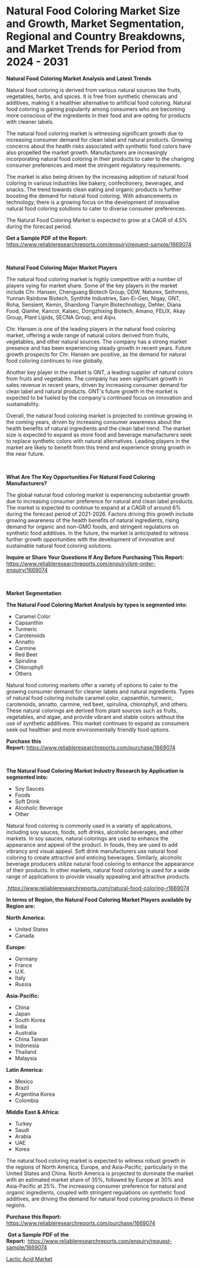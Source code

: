 <p><h1>Natural Food Coloring Market Size and Growth, Market Segmentation, Regional and Country Breakdowns, and Market Trends for Period from 2024 -  2031</h1></p><p><strong>Natural Food Coloring Market Analysis and Latest Trends</strong></p>
<p><p>Natural food coloring is derived from various natural sources like fruits, vegetables, herbs, and spices. It is free from synthetic chemicals and additives, making it a healthier alternative to artificial food coloring. Natural food coloring is gaining popularity among consumers who are becoming more conscious of the ingredients in their food and are opting for products with cleaner labels.</p><p>The natural food coloring market is witnessing significant growth due to increasing consumer demand for clean label and natural products. Growing concerns about the health risks associated with synthetic food colors have also propelled the market growth. Manufacturers are increasingly incorporating natural food coloring in their products to cater to the changing consumer preferences and meet the stringent regulatory requirements.</p><p>The market is also being driven by the increasing adoption of natural food coloring in various industries like bakery, confectionery, beverages, and snacks. The trend towards clean eating and organic products is further boosting the demand for natural food coloring. With advancements in technology, there is a growing focus on the development of innovative natural food coloring solutions to cater to diverse consumer preferences.</p><p>The Natural Food Coloring Market is expected to grow at a CAGR of 4.5% during the forecast period.</p></p>
<p><strong>Get a Sample PDF of the Report:&nbsp;</strong> <a href="https://www.reliableresearchreports.com/enquiry/request-sample/1669074">https://www.reliableresearchreports.com/enquiry/request-sample/1669074</a></p>
<p>&nbsp;</p>
<p><strong>Natural Food Coloring Major Market Players</strong></p>
<p><p>The natural food coloring market is highly competitive with a number of players vying for market share. Some of the key players in the market include Chr. Hansen, Chenguang Biotech Group, DDW, Naturex, Sethness, Yunnan Rainbow Biotech, Synthite Industries, San-Ei-Gen, Nigay, GNT, Roha, Sensient, Kemin, Shandong Tianyin Biotechnology, Dehler, Diana Food, Qianhe, Kancor, Kalsec, Dongzhixing Biotech, Amano, FELIX, Akay Group, Plant Lipids, SECNA Group, and Aipu.</p><p>Chr. Hansen is one of the leading players in the natural food coloring market, offering a wide range of natural colors derived from fruits, vegetables, and other natural sources. The company has a strong market presence and has been experiencing steady growth in recent years. Future growth prospects for Chr. Hansen are positive, as the demand for natural food coloring continues to rise globally.</p><p>Another key player in the market is GNT, a leading supplier of natural colors from fruits and vegetables. The company has seen significant growth in sales revenue in recent years, driven by increasing consumer demand for clean label and natural products. GNT's future growth in the market is expected to be fueled by the company's continued focus on innovation and sustainability.</p><p>Overall, the natural food coloring market is projected to continue growing in the coming years, driven by increasing consumer awareness about the health benefits of natural ingredients and the clean label trend. The market size is expected to expand as more food and beverage manufacturers seek to replace synthetic colors with natural alternatives. Leading players in the market are likely to benefit from this trend and experience strong growth in the near future.</p></p>
<p>&nbsp;</p>
<p><strong>What Are The Key Opportunities For Natural Food Coloring Manufacturers?</strong></p>
<p><p>The global natural food coloring market is experiencing substantial growth due to increasing consumer preference for natural and clean label products. The market is expected to continue to expand at a CAGR of around 6% during the forecast period of 2021-2026. Factors driving this growth include growing awareness of the health benefits of natural ingredients, rising demand for organic and non-GMO foods, and stringent regulations on synthetic food additives. In the future, the market is anticipated to witness further growth opportunities with the development of innovative and sustainable natural food coloring solutions.</p></p>
<p><strong>Inquire or Share Your Questions If Any Before Purchasing This Report:</strong> <a href="https://www.reliableresearchreports.com/enquiry/pre-order-enquiry/1669074">https://www.reliableresearchreports.com/enquiry/pre-order-enquiry/1669074</a></p>
<p>&nbsp;</p>
<p><strong>Market Segmentation</strong></p>
<p><strong>The Natural Food Coloring Market Analysis by types is segmented into:</strong></p>
<p><ul><li>Caramel Color</li><li>Capsanthin</li><li>Turmeric</li><li>Carotenoids</li><li>Annatto</li><li>Carmine</li><li>Red Beet</li><li>Spirulina</li><li>Chlorophyll</li><li>Others</li></ul></p>
<p><p>Natural food coloring markets offer a variety of options to cater to the growing consumer demand for cleaner labels and natural ingredients. Types of natural food coloring include caramel color, capsanthin, turmeric, carotenoids, annatto, carmine, red beet, spirulina, chlorophyll, and others. These natural colorings are derived from plant sources such as fruits, vegetables, and algae, and provide vibrant and stable colors without the use of synthetic additives. This market continues to expand as consumers seek out healthier and more environmentally friendly food options.</p></p>
<p><strong>Purchase this Report:&nbsp;</strong><a href="https://www.reliableresearchreports.com/purchase/1669074">https://www.reliableresearchreports.com/purchase/1669074</a></p>
<p>&nbsp;</p>
<p><strong>The Natural Food Coloring Market Industry Research by Application is segmented into:</strong></p>
<p><ul><li>Soy Sauces</li><li>Foods</li><li>Soft Drink</li><li>Alcoholic Beverage</li><li>Other</li></ul></p>
<p><p>Natural food coloring is commonly used in a variety of applications, including soy sauces, foods, soft drinks, alcoholic beverages, and other markets. In soy sauces, natural colorings are used to enhance the appearance and appeal of the product. In foods, they are used to add vibrancy and visual appeal. Soft drink manufacturers use natural food coloring to create attractive and enticing beverages. Similarly, alcoholic beverage producers utilize natural food coloring to enhance the appearance of their products. In other markets, natural food coloring is used for a wide range of applications to provide visually appealing and attractive products.</p></p>
<p><a href="https://www.reliableresearchreports.com/natural-food-coloring-r1669074">&nbsp;https://www.reliableresearchreports.com/natural-food-coloring-r1669074</a></p>
<p><strong>In terms of Region, the Natural Food Coloring Market Players available by Region are:</strong></p>
<p>
    <p> <strong> North America: </strong>
        <ul>
            <li>United States</li>
            <li>Canada</li>
        </ul>
        </p> 
    <p> <strong> Europe: </strong>
        <ul>
            <li>Germany</li>
            <li>France</li>
            <li>U.K.</li>
            <li>Italy</li>
            <li>Russia</li>
        </ul>
        </p> 
    <p> <strong> Asia-Pacific: </strong>
        <ul>
            <li>China</li>
            <li>Japan</li>
            <li>South Korea</li>
            <li>India</li>
            <li>Australia</li>
            <li>China Taiwan</li>
            <li>Indonesia</li>
            <li>Thailand</li>
            <li>Malaysia</li>
        </ul>
        </p> 
    <p> <strong> Latin America: </strong>
        <ul>
            <li>Mexico</li>
            <li>Brazil</li>
            <li>Argentina Korea</li>
            <li>Colombia</li>
        </ul>
        </p> 
    <p> <strong> Middle East & Africa: </strong>
        <ul>
            <li>Turkey</li>
            <li>Saudi</li>
            <li>Arabia</li>
            <li>UAE</li>
            <li>Korea</li>
        </ul>
    </p>
    </p>
<p><p>The natural food coloring market is expected to witness robust growth in the regions of North America, Europe, and Asia-Pacific, particularly in the United States and China. North America is projected to dominate the market with an estimated market share of 35%, followed by Europe at 30% and Asia-Pacific at 25%. The increasing consumer preference for natural and organic ingredients, coupled with stringent regulations on synthetic food additives, are driving the demand for natural food coloring products in these regions.</p></p>
<p><strong>Purchase this Report: </strong><a href="https://www.reliableresearchreports.com/purchase/1669074">https://www.reliableresearchreports.com/purchase/1669074</a></p>
<p>&nbsp;<strong>Get a Sample PDF of the Report:&nbsp;&nbsp;</strong><a href="https://www.reliableresearchreports.com/enquiry/request-sample/1669074">https://www.reliableresearchreports.com/enquiry/request-sample/1669074</a></p>
<p><strong></strong></p>
<p><p><a href="https://meowing-lemming-dd3.notion.site/Lactic-Acid-Market-Size-and-Growth-Market-Segmentation-Regional-and-Country-Breakdowns-and-Market-cc29f86fe2464a268c59dd5f85101c00">Lactic Acid Market</a></p></p>